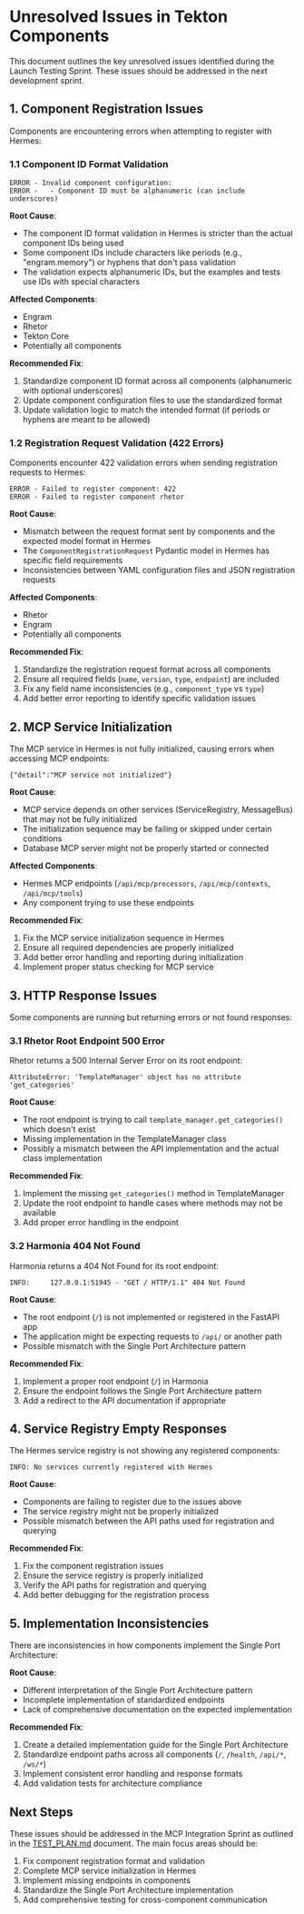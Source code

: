 # Unresolved Issues in Tekton Components

This document outlines the key unresolved issues identified during the Launch Testing Sprint. These issues should be addressed in the next development sprint.

## 1. Component Registration Issues

Components are encountering errors when attempting to register with Hermes:

### 1.1 Component ID Format Validation

```
ERROR - Invalid component configuration:
ERROR -   - Component ID must be alphanumeric (can include underscores)
```

**Root Cause**:
- The component ID format validation in Hermes is stricter than the actual component IDs being used
- Some component IDs include characters like periods (e.g., "engram.memory") or hyphens that don't pass validation
- The validation expects alphanumeric IDs, but the examples and tests use IDs with special characters

**Affected Components**:
- Engram
- Rhetor
- Tekton Core
- Potentially all components

**Recommended Fix**:
1. Standardize component ID format across all components (alphanumeric with optional underscores)
2. Update component configuration files to use the standardized format
3. Update validation logic to match the intended format (if periods or hyphens are meant to be allowed)

### 1.2 Registration Request Validation (422 Errors)

Components encounter 422 validation errors when sending registration requests to Hermes:

```
ERROR - Failed to register component: 422
ERROR - Failed to register component rhetor
```

**Root Cause**:
- Mismatch between the request format sent by components and the expected model format in Hermes
- The `ComponentRegistrationRequest` Pydantic model in Hermes has specific field requirements
- Inconsistencies between YAML configuration files and JSON registration requests

**Affected Components**:
- Rhetor
- Engram
- Potentially all components

**Recommended Fix**:
1. Standardize the registration request format across all components
2. Ensure all required fields (`name`, `version`, `type`, `endpoint`) are included
3. Fix any field name inconsistencies (e.g., `component_type` vs `type`)
4. Add better error reporting to identify specific validation issues

## 2. MCP Service Initialization

The MCP service in Hermes is not fully initialized, causing errors when accessing MCP endpoints:

```
{"detail":"MCP service not initialized"}
```

**Root Cause**:
- MCP service depends on other services (ServiceRegistry, MessageBus) that may not be fully initialized
- The initialization sequence may be failing or skipped under certain conditions
- Database MCP server might not be properly started or connected

**Affected Components**:
- Hermes MCP endpoints (`/api/mcp/processors`, `/api/mcp/contexts`, `/api/mcp/tools`)
- Any component trying to use these endpoints

**Recommended Fix**:
1. Fix the MCP service initialization sequence in Hermes
2. Ensure all required dependencies are properly initialized
3. Add better error handling and reporting during initialization
4. Implement proper status checking for MCP service

## 3. HTTP Response Issues

Some components are running but returning errors or not found responses:

### 3.1 Rhetor Root Endpoint 500 Error

Rhetor returns a 500 Internal Server Error on its root endpoint:

```
AttributeError: 'TemplateManager' object has no attribute 'get_categories'
```

**Root Cause**:
- The root endpoint is trying to call `template_manager.get_categories()` which doesn't exist
- Missing implementation in the TemplateManager class
- Possibly a mismatch between the API implementation and the actual class implementation

**Recommended Fix**:
1. Implement the missing `get_categories()` method in TemplateManager
2. Update the root endpoint to handle cases where methods may not be available
3. Add proper error handling in the endpoint

### 3.2 Harmonia 404 Not Found

Harmonia returns a 404 Not Found for its root endpoint:

```
INFO:     127.0.0.1:51945 - "GET / HTTP/1.1" 404 Not Found
```

**Root Cause**:
- The root endpoint (`/`) is not implemented or registered in the FastAPI app
- The application might be expecting requests to `/api/` or another path
- Possible mismatch with the Single Port Architecture pattern

**Recommended Fix**:
1. Implement a proper root endpoint (`/`) in Harmonia
2. Ensure the endpoint follows the Single Port Architecture pattern
3. Add a redirect to the API documentation if appropriate

## 4. Service Registry Empty Responses

The Hermes service registry is not showing any registered components:

```
INFO: No services currently registered with Hermes
```

**Root Cause**:
- Components are failing to register due to the issues above
- The service registry might not be properly initialized
- Possible mismatch between the API paths used for registration and querying

**Recommended Fix**:
1. Fix the component registration issues
2. Ensure the service registry is properly initialized
3. Verify the API paths for registration and querying
4. Add better debugging for the registration process

## 5. Implementation Inconsistencies

There are inconsistencies in how components implement the Single Port Architecture:

**Root Cause**:
- Different interpretation of the Single Port Architecture pattern
- Incomplete implementation of standardized endpoints
- Lack of comprehensive documentation on the expected implementation

**Recommended Fix**:
1. Create a detailed implementation guide for the Single Port Architecture
2. Standardize endpoint paths across all components (`/`, `/health`, `/api/*`, `/ws/*`)
3. Implement consistent error handling and response formats
4. Add validation tests for architecture compliance

## Next Steps

These issues should be addressed in the MCP Integration Sprint as outlined in the [TEST_PLAN.md](../MCP_Integration_Sprint/TEST_PLAN.md) document. The main focus areas should be:

1. Fix component registration format and validation
2. Complete MCP service initialization in Hermes
3. Implement missing endpoints in components
4. Standardize the Single Port Architecture implementation
5. Add comprehensive testing for cross-component communication
